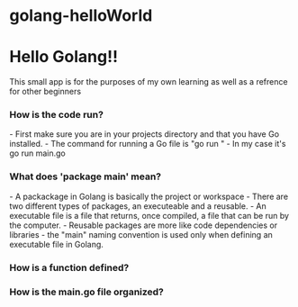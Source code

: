# golang-helloWorld


<h1> Hello Golang!!</h1>

<p>This small app is for the purposes of my own learning as well as a refrence for other beginners</p>

<h3>How is the code run?</h3>

<p>
    - First make sure you are in your projects directory
    and that you have Go installed.
    - The command for running a Go file is "go run <filename>"
    - In my case it's go run main.go
</P>


<h3>What does 'package main' mean?</h3>
- A packackage in Golang is basically the project or workspace
- There are two different types of packages, an executeable and a reusable.
- An executable file is a file that returns, once compiled, a file that can be run by the computer.
- Reusable packages are more like code dependencies or libraries
- the "main" naming convention is used only when defining an executable file in Golang.
    

<h3>How is a function defined?</h3>

<h3>How is the main.go file organized?</h3>

